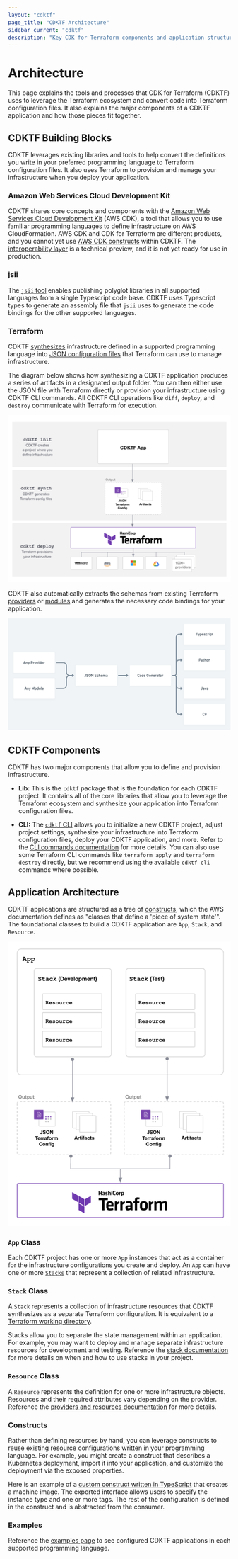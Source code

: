```yaml
---
layout: "cdktf"
page_title: "CDKTF Architecture"
sidebar_current: "cdktf"
description: "Key CDK for Terraform components and application structure."
---
```


# Architecture

This page explains the tools and processes that CDK for Terraform (CDKTF) uses to leverage the Terraform ecosystem and convert code into Terraform configuration files. It also explains the major components of a CDKTF application and how those pieces fit together.

## CDKTF Building Blocks

CDKTF leverages existing libraries and tools to help convert the definitions you write in your preferred programming language to Terraform configuration files. It also uses Terraform to provision and manage your infrastructure when you deploy your application.

### Amazon Web Services Cloud Development Kit

CDKTF shares core concepts and components with the [Amazon Web Services Cloud Development Kit](https://aws.amazon.com/cdk/) (AWS CDK), a tool that allows you to use familiar programming languages to define infrastructure on AWS CloudFormation. AWS CDK and CDK for Terraform are different products, and you cannot yet use [AWS CDK constructs](https://docs.aws.amazon.com/cdk/latest/guide/constructs.html) within CDKTF. The [interoperability layer](/docs/cdktf/create-and-deploy/aws-adapter.html) is a technical preview, and it is not yet ready for use in production.

### jsii

The [`jsii` tool](https://aws.github.io/jsii/) enables publishing polyglot libraries in all supported languages from a single Typescript code base. CDKTF uses Typescript types to generate an assembly file that `jsii` uses to generate the code bindings for the other supported languages.

### Terraform

CDKTF [synthesizes](/cdktf/cli-reference/commands.html#synth) infrastructure defined in a supported programming language into [JSON configuration files](https://www.terraform.io/docs/language/syntax/json.html) that Terraform can use to manage infrastructure.

The diagram below shows how synthesizing a CDKTF application produces a series of artifacts in a designated output folder. You can then either use the JSON file with Terraform directly or provision your infrastructure using CDKTF CLI commands. All CDKTF CLI operations like `diff`, `deploy`, and `destroy` communicate with Terraform for execution.

![cdktf-terraform](./images/cdktf-terraform-workflow.png)

CDKTF also automatically extracts the schemas from existing Terraform [providers](/docs/cdktf/concepts/providers-and-resources.html) or [modules](/docs/cdktf/concepts/modules.html) and generates the necessary code bindings for your application.

![cdktf-terraform](./images/provider-modules.png)

## CDKTF Components

CDKTF has two major components that allow you to define and provision infrastructure.

- **Lib:** This is the `cdktf` package that is the foundation for each CDKTF project. It contains all of the core libraries that allow you to leverage the Terraform ecosystem and synthesize your application into Terraform configuration files.

- **CLI:** The [`cdktf` CLI](/docs/cdktf/cli-reference/cli-configuration.html) allows you to initialize a new CDKTF project, adjust project settings, synthesize your infrastructure into Terraform configuration files, deploy your CDKTF application, and more. Refer to the [CLI commands documentation](/docs/cdktf/cli-reference/commands.html) for more details. You can also use some Terraform CLI commands like `terraform apply` and `terraform destroy` directly, but we recommend using the available `cdktf cli` commands where possible.

## Application Architecture

CDKTF applications are structured as a tree of [constructs](https://github.com/aws/constructs), which the AWS documentation defines as "classes that define a 'piece of system state'". The foundational classes to build a CDKTF application are `App`, `Stack`, and `Resource`.

![cdktf-terraform](./images/cdktf-app-architecture.png)

### `App` Class

Each CDKTF project has one or more `App` instances that act as a container for the infrastructure configurations you create and deploy. An `App` can have one or more [`Stacks`](./stacks.html) that represent a collection of related infrastructure.

### `Stack` Class

A `Stack` represents a collection of infrastructure resources that CDKTF synthesizes as a separate Terraform configuration. It is equivalent to a [Terraform working directory](https://www.terraform.io/docs/cli/init/index.html).

Stacks allow you to separate the state management within an application. For example, you may want to deploy and manage separate infrastructure resources for development and testing. Reference the [stack documentation](./stacks.html) for more details on when and how to use stacks in your project.

### `Resource` Class

A `Resource` represents the definition for one or more infrastructure objects. Resources and their required attributes vary depending on the provider. Reference the [providers and resources documentation](./providers-and-resources.html#resources) for more details.

### Constructs

Rather than defining resources by hand, you can leverage constructs to reuse existing resource configurations written in your programming language. For example, you might create a construct that describes a Kubernetes deployment, import it into your application, and customize the deployment via the exposed properties.

Here is an example of a [custom construct written in TypeScript](https://github.com/skorfmann/cdktf-hybrid-module/blob/7a84cbea62fbc3c3b7e92c00d75fcaad495cf29b/packages/cdktf-hybrid-module/lib/construct.ts) that creates a machine image. The exported interface allows users to specify the instance type and one or more tags. The rest of the configuration is defined in the construct and is abstracted from the consumer.

### Examples

Reference the [examples page](/docs/cdktf/examples.html) to see configured CDKTF applications in each supported programming language.
